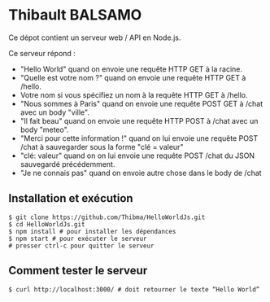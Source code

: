 # Thibault BALSAMO

Ce dépot contient un serveur web / API en Node.js.

Ce serveur répond :
- "Hello World" quand on envoie une requête HTTP GET à la racine.
- "Quelle est votre nom ?" quand on envoie une requête HTTP GET à /hello.
- Votre nom si vous spécifiez un nom à la requête HTTP GET à /hello.
- "Nous sommes à Paris" quand on envoie une requête POST GET à /chat avec un body "ville".
- "Il fait beau" quand on envoie une requête HTTP POST à /chat avec un body "meteo".
- "Merci pour cette information !" quand on lui envoie une requête POST /chat à sauvegarder sous la forme "clé = valeur"
- "clé: valeur" quand on on lui envoie une requête POST /chat du JSON sauvegardé précédemment.
- "Je ne connais pas" quand on envoie autre chose dans le body de /chat

## Installation et exécution

```
$ git clone https://github.com/Thibma/HelloWorldJs.git
$ cd HelloWorldJs.git
$ npm install # pour installer les dépendances
$ npm start # pour exécuter le serveur
# presser ctrl-c pour quitter le serveur
```

## Comment tester le serveur

```
$ curl http://localhost:3000/ # doit retourner le texte “Hello World”
```

